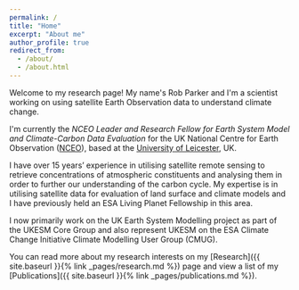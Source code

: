 ```yaml
---
permalink: /
title: "Home"
excerpt: "About me"
author_profile: true
redirect_from: 
  - /about/
  - /about.html
---
```


Welcome to my research page! My name's Rob Parker and I'm a scientist working on using satellite Earth Observation data to understand climate change.

I'm currently the *NCEO Leader and Research Fellow for Earth System Model and Climate-Carbon Data Evaluation* for the UK National Centre for Earth Observation ([NCEO](https://www.nceo.ac.uk/)), based at the [University of Leicester](https://www2.le.ac.uk/departments/physics/people/robparkers), UK.

I have over 15 years’ experience in utilising satellite remote sensing to retrieve concentrations of atmospheric constituents and analysing them in order to further our understanding of the carbon cycle. My expertise is in utilising satellite data for evaluation of land surface and climate models and I have previously held an ESA Living Planet Fellowship in this area. 

I now primarily work on the UK Earth System Modelling project as part of the UKESM Core Group and also represent UKESM on the ESA Climate Change Initiative Climate Modelling User Group (CMUG).

You can read more about my research interests on my [Research]({{ site.baseurl }}{% link _pages/research.md %}) page and view a list of my [Publications]({{ site.baseurl }}{% link _pages/publications.md %}).





